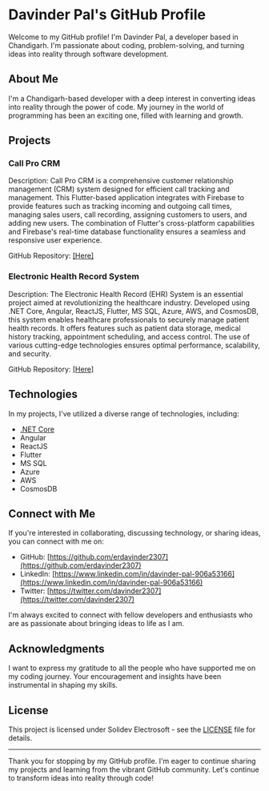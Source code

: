 # Davinder Pal's GitHub Profile

Welcome to my GitHub profile! I'm Davinder Pal, a developer based in Chandigarh. I'm passionate about coding, problem-solving, and turning ideas into reality through software development.

## About Me

I'm a Chandigarh-based developer with a deep interest in converting ideas into reality through the power of code. My journey in the world of programming has been an exciting one, filled with learning and growth.

## Projects

### Call Pro CRM

Description: Call Pro CRM is a comprehensive customer relationship management (CRM) system designed for efficient call tracking and management. This Flutter-based application integrates with Firebase to provide features such as tracking incoming and outgoing call times, managing sales users, call recording, assigning customers to users, and adding new users. The combination of Flutter's cross-platform capabilities and Firebase's real-time database functionality ensures a seamless and responsive user experience.

GitHub Repository: [[Here]](https://github.com/erdavinder2307)

### Electronic Health Record System

Description: The Electronic Health Record (EHR) System is an essential project aimed at revolutionizing the healthcare industry. Developed using .NET Core, Angular, ReactJS, Flutter, MS SQL, Azure, AWS, and CosmosDB, this system enables healthcare professionals to securely manage patient health records. It offers features such as patient data storage, medical history tracking, appointment scheduling, and access control. The use of various cutting-edge technologies ensures optimal performance, scalability, and security.

GitHub Repository: [[Here]](https://github.com/erdavinder2307)

## Technologies

In my projects, I've utilized a diverse range of technologies, including:

- [.NET Core](https://img.shields.io/badge/dotnet_core-backend-blue)
- Angular
- ReactJS
- Flutter
- MS SQL
- Azure
- AWS
- CosmosDB

## Connect with Me

If you're interested in collaborating, discussing technology, or sharing ideas, you can connect with me on:

- GitHub: [https://github.com/erdavinder2307](https://github.com/erdavinder2307)
- LinkedIn: [https://www.linkedin.com/in/davinder-pal-906a53166](https://www.linkedin.com/in/davinder-pal-906a53166)
- Twitter: [https://twitter.com/davinder2307](https://twitter.com/davinder2307)

I'm always excited to connect with fellow developers and enthusiasts who are as passionate about bringing ideas to life as I am.

## Acknowledgments

I want to express my gratitude to all the people who have supported me on my coding journey. Your encouragement and insights have been instrumental in shaping my skills.

## License

This project is licensed under Solidev Electrosoft - see the [LICENSE](LICENSE) file for details.

---

Thank you for stopping by my GitHub profile. I'm eager to continue sharing my projects and learning from the vibrant GitHub community. Let's continue to transform ideas into reality through code!

